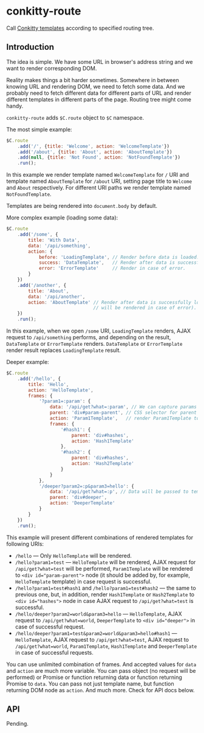 # conkitty-route

Call [Conkitty templates](https://github.com/hoho/conkitty) according to
specified routing tree.

## Introduction

The idea is simple. We have some URL in browser's address string and we want to
render corresponding DOM.

Reality makes things a bit harder sometimes. Somewhere in between knowing URL
and rendering DOM, we need to fetch some data. And we probably need to fetch
different data for different parts of URL and render different templates in
different parts of the page. Routing tree might come handy.

`conkitty-route` adds `$C.route` object to `$C` namespace.

The most simple example:

```js
$C.route
    .add('/', {title: 'Welcome', action: 'WelcomeTemplate'})
    .add('/about', {title: 'About', action: 'AboutTemplate'})
    .add(null, {title: 'Not Found', action: 'NotFoundTemplate'})
    .run();
```

In this example we render template named `WelcomeTemplate` for `/` URI and
template named `AboutTemplate` for `/about` URI, setting page title to 
`Welcome` and `About` respectively. For different URI paths we render template
named `NotFoundTemplate`.

Templates are being rendered into `document.body` by default.

More complex example (loading some data):

```js
$C.route
    .add('/some', {
        title: 'With Data',
        data: '/api/something',
        action: {
            before: 'LoadingTemplate', // Render before data is loaded.
            success: 'DataTemplate',   // Render after data is successfully loaded.
            error: 'ErrorTemplate'     // Render in case of error.
        }
    })
    .add('/another', {
        title: 'About',
        data: '/api/another',
        action: 'AboutTemplate' // Render after data is successfully loaded (nothing
                                // will be rendered in case of error). 
    })
    .run();
```

In this example, when we open `/some` URI, `LoadingTemplate` renders, AJAX
request to `/api/something` performs, and depending on the result,
`DataTemplate` or `ErrorTemplate` renders. `DataTemplate` or `ErrorTemplate`
render result replaces `LoadingTemplate` result.

Deeper example:

```js
$C.route
    .add('/hello', {
        title: 'Hello',
        action: 'HelloTemplate',
        frames: {
            '?param1=:param': {
                data: '/api/get?what=:param', // We can capture params and use them.
                parent: 'div#param-parent', // CSS selector for parent element to 
                action: 'Param1Template',   // render Param1Template to.
                frames: {
                    '#hash1': {
                        parent: 'div#hashes',
                        action: 'Hash1Template'
                    },
                    '#hash2': {
                        parent: 'div#hashes',
                        action: 'Hash2Template'
                    }
                }
            },
            '/deeper?param2=:p&param3=hello': {
                data: '/api/get?what=:p', // Data will be passed to template as first argument.
                parent: 'div#deeper',
                action: 'DeeperTemplate'
            }
        }
    })
    .run();
```

This example will present different combinations of rendered templates for
following URIs:

+ `/hello` — Only `HelloTemplate` will be rendered.
+ `/hello?param1=test` — `HelloTemplate` will be rendered, AJAX request for
  `/api/get?what=test` will be performed, `Param1Template` will be rendered to
  `<div id="param-parent">` node (it should be added by, for example,
  `HelloTemplate` template) in case request is successful.
+ `/hello?param1=test#hash1` and `/hello?param1=test#hash2` — the same to
  previous one, but, in addition, render `Hash1Template` or `Hash2Template` to
  `<div id="hashes">` node in case AJAX request to `/api/get?what=test` is
  successful.
+ `/hello/deeper?param2=world&param3=hello` — `HelloTemplate`, AJAX request to
  `/api/get?what=world`, `DeeperTemplate` to `<div id="deeper">` in case of
  successful request.
+ `/hello/deeper?param1=test&param2=world&param3=hello#hash1` — `HelloTemplate`,
  AJAX request to `/api/get?what=test`, AJAX request to `/api/get?what=world`,
  `Param1Template`, `Hash1Template` and `DeeperTemplate` in case of successful
  requests.

You can use unlimited combination of frames. And accepted values for `data` and
`action` are much more variable. You can pass object (no request will be
performed) or Promise or function returning data or function returning Promise
to `data`. You can pass not just template name, but function returning DOM node
as `action`. And much more. Check for API docs below.


## API

Pending.
